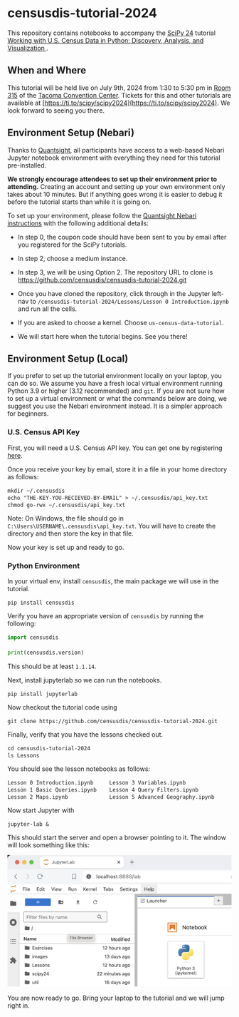 # censusdis-tutorial-2024

This repository contains notebooks to accompany the [SciPy 24](https://www.scipy2024.scipy.org/) tutorial 
[Working with U.S. Census Data in Python: Discovery, Analysis, and Visualization
](https://cfp.scipy.org/2024/talk/BTG9U3/). 

## When and Where

This tutorial will be held live on July 9th, 2024 from 1:30 to 5:30 pm in 
[Room 315](https://tacomaconventioncenter.org/floor-plan-capacities) of the 
[Tacoma Convention Center](https://www.google.com/maps/place/Greater+Tacoma+Convention+Center/@47.2485675,-122.4415581,17z/data=!3m2!4b1!5s0x5490557439af7381:0xf34f9f35c5114bb4!4m6!3m5!1s0x549055744d668161:0xe464395e6d5c8dd5!8m2!3d47.2485639!4d-122.4389778!16s%2Fm%2F04797gw?entry=ttu).
Tickets for this and other tutorials are available at [https://ti.to/scipy/scipy2024](https://ti.to/scipy/scipy2024).
We look forward to seeing you there.

## Environment Setup (Nebari)

Thanks to [Quantsight](https://quansight.com/), all participants have access to a web-based Nebari Jupyter notebook environment 
with everything they need for this tutorial pre-installed. 

**We strongly encourage attendees to set up their environment prior to attending.** 
Creating an account and setting up your own environment only takes about 10 minutes.
But if anything goes wrong it is easier to debug it before the tutorial starts than 
while it is going on.

To set up your environment, please follow the 
[Quantsight Nebari instructions](https://docs.google.com/document/d/11YWMZKW6Y4tXnMs3Jekc1S7BQWTR6THZazDaq3WoNxw/edit?pli=1#heading=h.iiycnjuxtvzz) 
with the following additional details:

- In step 0, the coupon code should have been sent to you by email after you registered for the SciPy tutorials.

- In step 2, choose a medium instance.

- In step 3, we will be using Option 2. The repository URL to clone is https://github.com/censusdis/censusdis-tutorial-2024.git

- Once you have cloned the repository, click through in the Jupyter left-nav to 
  `/censusdis-tutorial-2024/Lessons/Lesson 0 Introduction.ipynb` and run all the cells.

- If you are asked to choose a kernel. Choose `us-census-data-tutorial`.

- We will start here when the tutorial begins. See you there!

## Environment Setup (Local)

If you prefer to set up the tutorial environment locally on your laptop, you can do so.
We assume you have a fresh local virtual environment running Python 3.9 or higher 
(3.12 recommended) and 
`git`. If you are not sure how to set up a virtual environment or what the commands below 
are doing, we suggest you use the Nebari environment instead. It is a simpler approach
for beginners.

### U.S. Census API Key

First, you will need a U.S. Census API key. You can get one by registering 
[here](https://api.census.gov/data/key_signup.html).

Once you receive your key by email, store it in a file in your home directory
as follows:

```shell
mkdir ~/.censusdis
echo "THE-KEY-YOU-RECIEVED-BY-EMAIL" > ~/.censusdis/api_key.txt
chmod go-rwx ~/.censusdis/api_key.txt
```

Note: On Windows, the file should go in `C:\Users\USERNAME\.censusdis\api_key.txt`.
You will have to create the directory and then store the key in that file.

Now your key is set up and ready to go.

### Python Environment

In your virtual env, install `censusdis`, the main package we will use in the tutorial.

```shell
pip install censusdis
```

Verify you have an appropriate version of `censusdis` by running the following:

```python
import censusdis

print(censusdis.version)
```

This should be at least `1.1.14`.

Next, install jupyterlab so we can run the notebooks.

```shell
pip install jupyterlab
```

Now checkout the tutorial code using

```shell
git clone https://github.com/censusdis/censusdis-tutorial-2024.git
```

Finally, verify that you have the lessons checked out.

```shell
cd censusdis-tutorial-2024 
ls Lessons 
```

You should see the lesson notebooks as follows:

```
Lesson 0 Introduction.ipynb     Lesson 3 Variables.ipynb
Lesson 1 Basic Queries.ipynb    Lesson 4 Query Filters.ipynb
Lesson 2 Maps.ipynb             Lesson 5 Advanced Geography.ipynb
```

Now start Jupyter with

```shell
jupyter-lab &
```

This should start the server and open a browser pointing to it. The window will look
something like this:

![Jupyter lab running in a browser](./images/jupyter-local.png)

You are now ready to go. Bring your laptop to the tutorial and we will jump right in.
